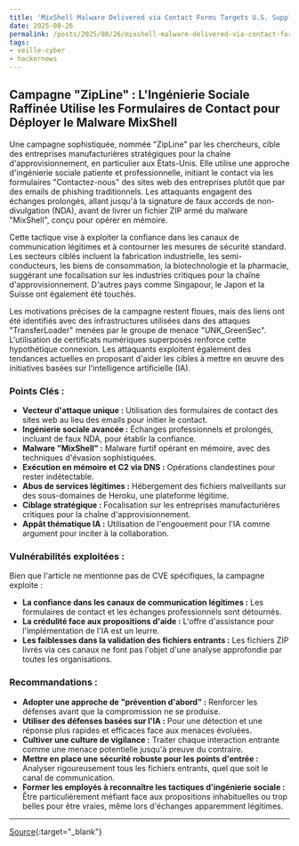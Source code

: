 ```yaml
---
title: 'MixShell Malware Delivered via Contact Forms Targets U.S. Supply Chain Manufacturers'
date: 2025-08-26
permalink: /posts/2025/08/26/mixshell-malware-delivered-via-contact-forms-targets-us-supply-chain-manufacturers/
tags:
- veille-cyber
- hackernews
---
```

## Campagne "ZipLine" : L'Ingénierie Sociale Raffinée Utilise les Formulaires de Contact pour Déployer le Malware MixShell

Une campagne sophistiquée, nommée "ZipLine" par les chercheurs, cible des entreprises manufacturières stratégiques pour la chaîne d'approvisionnement, en particulier aux États-Unis. Elle utilise une approche d'ingénierie sociale patiente et professionnelle, initiant le contact via les formulaires "Contactez-nous" des sites web des entreprises plutôt que par des emails de phishing traditionnels. Les attaquants engagent des échanges prolongés, allant jusqu'à la signature de faux accords de non-divulgation (NDA), avant de livrer un fichier ZIP armé du malware "MixShell", conçu pour opérer en mémoire.

Cette tactique vise à exploiter la confiance dans les canaux de communication légitimes et à contourner les mesures de sécurité standard. Les secteurs ciblés incluent la fabrication industrielle, les semi-conducteurs, les biens de consommation, la biotechnologie et la pharmacie, suggérant une focalisation sur les industries critiques pour la chaîne d'approvisionnement. D'autres pays comme Singapour, le Japon et la Suisse ont également été touchés.

Les motivations précises de la campagne restent floues, mais des liens ont été identifiés avec des infrastructures utilisées dans des attaques "TransferLoader" menées par le groupe de menace "UNK_GreenSec". L'utilisation de certificats numériques superposés renforce cette hypothétique connexion. Les attaquants exploitent également des tendances actuelles en proposant d'aider les cibles à mettre en œuvre des initiatives basées sur l'intelligence artificielle (IA).

### Points Clés :

*   **Vecteur d'attaque unique :** Utilisation des formulaires de contact des sites web au lieu des emails pour initier le contact.
*   **Ingénierie sociale avancée :** Échanges professionnels et prolongés, incluant de faux NDA, pour établir la confiance.
*   **Malware "MixShell" :** Malware furtif opérant en mémoire, avec des techniques d'évasion sophistiquées.
*   **Exécution en mémoire et C2 via DNS :** Opérations clandestines pour rester indétectable.
*   **Abus de services légitimes :** Hébergement des fichiers malveillants sur des sous-domaines de Heroku, une plateforme légitime.
*   **Ciblage stratégique :** Focalisation sur les entreprises manufacturières critiques pour la chaîne d'approvisionnement.
*   **Appât thématique IA :** Utilisation de l'engouement pour l'IA comme argument pour inciter à la collaboration.

### Vulnérabilités exploitées :

Bien que l'article ne mentionne pas de CVE spécifiques, la campagne exploite :

*   **La confiance dans les canaux de communication légitimes :** Les formulaires de contact et les échanges professionnels sont détournés.
*   **La crédulité face aux propositions d'aide :** L'offre d'assistance pour l'implémentation de l'IA est un leurre.
*   **Les faiblesses dans la validation des fichiers entrants :** Les fichiers ZIP livrés via ces canaux ne font pas l'objet d'une analyse approfondie par toutes les organisations.

### Recommandations :

*   **Adopter une approche de "prévention d'abord" :** Renforcer les défenses avant que la compromission ne se produise.
*   **Utiliser des défenses basées sur l'IA :** Pour une détection et une réponse plus rapides et efficaces face aux menaces évoluées.
*   **Cultiver une culture de vigilance :** Traiter chaque interaction entrante comme une menace potentielle jusqu'à preuve du contraire.
*   **Mettre en place une sécurité robuste pour les points d'entrée :** Analyser rigoureusement tous les fichiers entrants, quel que soit le canal de communication.
*   **Former les employés à reconnaître les tactiques d'ingénierie sociale :** Être particulièrement méfiant face aux propositions inhabituelles ou trop belles pour être vraies, même lors d'échanges apparemment légitimes.

---
[Source](https://thehackernews.com/2025/08/mixshell-malware-delivered-via-contact.html){:target="_blank"}
